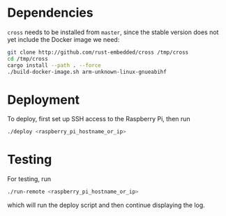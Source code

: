 # Dependencies

`cross` needs to be installed from `master`, since the stable version does not yet include the Docker image we need:

```bash
git clone http://github.com/rust-embedded/cross /tmp/cross
cd /tmp/cross
cargo install --path . --force
./build-docker-image.sh arm-unknown-linux-gnueabihf
```

# Deployment

To deploy, first set up SSH access to the Raspberry Pi, then run

```bash
./deploy <raspberry_pi_hostname_or_ip>
```

# Testing

For testing, run

```bash
./run-remote <raspberry_pi_hostname_or_ip>
```

which will run the deploy script and then continue displaying the log.
